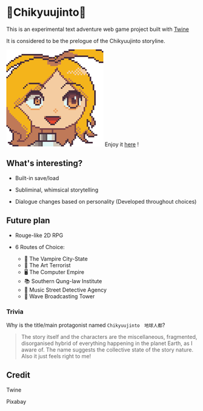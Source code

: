 # 🍕Chikyuujinto🍕

This is an experimental text adventure web game project built with [Twine](https://twinery.org/)

It is considered to be the prelogue of the Chikyuujinto storyline.

![Smiling Chikyuujinto](doc/images/jinto.gif) Enjoy it [here](https://rhapsodysiu.github.io/chikyuujinto-the-game/) !

## What's interesting?

- Built-in save/load

- Subliminal, whimsical storytelling

- Dialogue changes based on personality (Developed throughout choices)

## Future plan

- Rouge-like 2D RPG

- 6 Routes of Choice:
  - 🧛 The Vampire City-State
  - 🎨 The Art Terrorist
  - 🖥️ The Computer Empire
  - 📚 Southern Qung-law Institute
  - 🔎 Music Street Detective Agency
  - 🗼 Wave Broadcasting Tower

### Trivia

Why is the title/main protagonist named `Chikyuujinto　地球人都`?

> The story itself and the characters are the miscellaneous, fragmented, disorganised hybrid of everything happening in the planet Earth, as I aware of.
> The name suggests the collective state of the story nature.
> Also it just feels right to me!

## Credit

Twine

Pixabay
